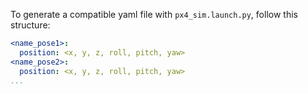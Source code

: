 To generate a compatible yaml file with `px4_sim.launch.py`, follow this structure:

```yaml
<name_pose1>:
  position: <x, y, z, roll, pitch, yaw>
<name_pose2>:
  position: <x, y, z, roll, pitch, yaw>
...
```

